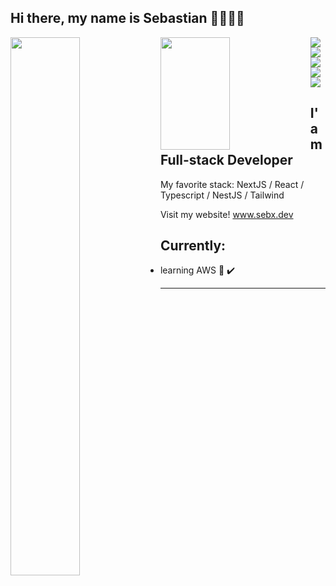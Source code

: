 ## Hi there, my name is Sebastian 👋🧑🏻‍💻

<img align="left" width="47%" src="https://github-readme-stats.vercel.app/api?username=ankerx&show_icons=true&theme=tokyonight" />
<img align="left" width="47%" height="180px" src="https://github-readme-stats.vercel.app/api/top-langs/?username=ankerx&layout=compact"/>
<img align="left" src="https://img.shields.io/badge/react-%2320232a.svg?style=for-the-badge&logo=react&logoColor=%2361DAFB" />
<img align="left" src="https://img.shields.io/badge/Next-black?style=for-the-badge&logo=next.js&logoColor=white" />
<img align="left" src="https://img.shields.io/badge/javascript-%23323330.svg?style=for-the-badge&logo=javascript&logoColor=%23F7DF1E" />
<img align="left" src="https://img.shields.io/badge/typescript-%23007ACC.svg?style=for-the-badge&logo=typescript&logoColor=white" />
<img src="https://img.shields.io/badge/tailwindcss-%2338B2AC.svg?style=for-the-badge&logo=tailwind-css&logoColor=white" />

## I'am Full-stack Developer


My favorite stack:
NextJS / React / Typescript / NestJS / Tailwind 

Visit my website! www.sebx.dev

## Currently:
- learning AWS 🧠 ✔️
-----

